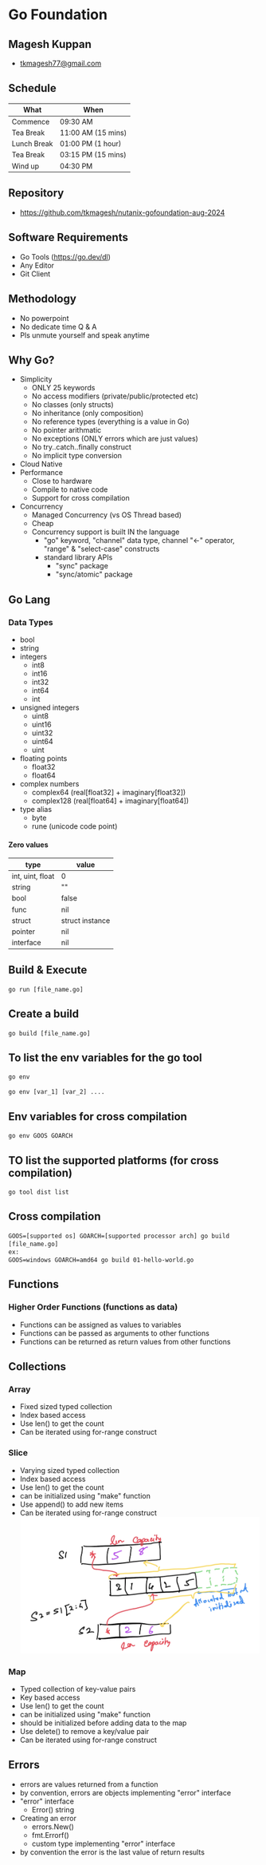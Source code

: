 # Go Foundation

## Magesh Kuppan
- tkmagesh77@gmail.com

## Schedule
| What | When |
|------|------|
|Commence | 09:30 AM |
|Tea Break | 11:00 AM (15 mins)|
|Lunch Break | 01:00 PM (1 hour) |
|Tea Break  | 03:15 PM (15 mins) |
|Wind up | 04:30 PM |

## Repository
- https://github.com/tkmagesh/nutanix-gofoundation-aug-2024

## Software Requirements
- Go Tools (https://go.dev/dl)
- Any Editor
- Git Client

## Methodology
- No powerpoint
- No dedicate time Q & A
- Pls unmute yourself and speak anytime

## Why Go?
- Simplicity
    - ONLY 25 keywords
    - No access modifiers (private/public/protected etc)
    - No classes (only structs)
    - No inheritance (only composition)
    - No reference types (everything is a value in Go)
    - No pointer arithmatic
    - No exceptions (ONLY errors which are just values)
    - No try..catch..finally construct
    - No implicit type conversion
- Cloud Native
- Performance
    - Close to hardware
    - Compile to native code
    - Support for cross compilation
- Concurrency
    - Managed Concurrency (vs OS Thread based)
    - Cheap
    - Concurrency support is built IN the language
        - "go" keyword, "channel" data type, channel "<-" operator, "range" & "select-case" constructs
        - standard library APIs
            - "sync" package
            - "sync/atomic" package

## Go Lang
### Data Types
- bool
- string
- integers
    - int8
    - int16
    - int32
    - int64
    - int
- unsigned integers
    - uint8
    - uint16
    - uint32
    - uint64
    - uint
- floating points
    - float32
    - float64
- complex numbers
    - complex64 (real[float32] + imaginary[float32])
    - complex128 (real[float64] + imaginary[float64])
- type alias
    - byte
    - rune (unicode code point)

#### Zero values

| type | value |
| -------|-------- |
| int, uint, float | 0 |
| string | "" |
| bool | false |
| func | nil |
| struct | struct instance |
| pointer |nil |
| interface | nil | 

## Build & Execute
```
go run [file_name.go]
```
## Create a build
```
go build [file_name.go]
```
## To list the env variables for the go tool
```
go env
```
```
go env [var_1] [var_2] ....
```
## Env variables for cross compilation
```
go env GOOS GOARCH
```
## TO list the supported platforms (for cross compilation)
```
go tool dist list
```
## Cross compilation
```
GOOS=[supported os] GOARCH=[supported processor arch] go build [file_name.go]
ex:
GOOS=windows GOARCH=amd64 go build 01-hello-world.go
```

## Functions
### Higher Order Functions (functions as data)
- Functions can be assigned as values to variables
- Functions can be passed as arguments to other functions
- Functions can be returned as return values from other functions

## Collections
### Array
- Fixed sized typed collection
- Index based access
- Use len() to get the count
- Can be iterated using for-range construct
### Slice
- Varying sized typed collection
- Index based access
- Use len() to get the count
- can be initialized using "make" function
- Use append() to add new items
- Can be iterated using for-range construct
![image](./images/slices.png)

### Map
- Typed collection of key-value pairs
- Key based access
- Use len() to get the count
- can be initialized using "make" function
- should be initialized before adding data to the map
- Use delete() to remove a key/value pair 
- Can be iterated using for-range construct

## Errors
- errors are values returned from a function
- by convention, errors are objects implementing "error" interface
- "error" interface
    - Error() string
- Creating an error
    - errors.New()
    - fmt.Errorf()
    - custom type implementing "error" interface
- by convention the error is the last value of return results